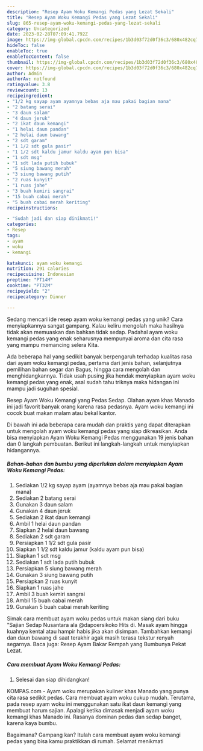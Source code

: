 ```yaml
---
description: "Resep Ayam Woku Kemangi Pedas yang Lezat Sekali"
title: "Resep Ayam Woku Kemangi Pedas yang Lezat Sekali"
slug: 865-resep-ayam-woku-kemangi-pedas-yang-lezat-sekali
category: Uncategorized
date: 2023-02-28T07:09:41.792Z
image: https://img-global.cpcdn.com/recipes/1b3d03f72d0f36c3/680x482cq70/ayam-woku-kemangi-pedas-foto-resep-utama.jpg
hideToc: false
enableToc: true
enableTocContent: false
thumbnail: https://img-global.cpcdn.com/recipes/1b3d03f72d0f36c3/680x482cq70/ayam-woku-kemangi-pedas-foto-resep-utama.jpg
cover: https://img-global.cpcdn.com/recipes/1b3d03f72d0f36c3/680x482cq70/ayam-woku-kemangi-pedas-foto-resep-utama.jpg
author: Admin
authorAv: notfound
ratingvalue: 3.8
reviewcount: 13
recipeingredient:
- "1/2 kg sayap ayam ayamnya bebas aja mau pakai bagian mana"
- "2 batang serai"
- "3 daun salam"
- "4 daun jeruk"
- "2 ikat daun kemangi"
- "1 helai daun pandan"
- "2 helai daun bawang"
- "2 sdt garam"
- "1 1/2 sdt gula pasir"
- "1 1/2 sdt kaldu jamur kaldu ayam pun bisa"
- "1 sdt msg"
- "1 sdt lada putih bubuk"
- "5 siung bawang merah"
- "3 siung bawang putih"
- "2 ruas kunyit"
- "1 ruas jahe"
- "3 buah kemiri sangrai"
- "15 buah cabai merah"
- "5 buah cabai merah keriting"
recipeinstructions:

- "Sudah jadi dan siap dinikmati!"
categories:
- Resep
tags:
- ayam
- woku
- kemangi

katakunci: ayam woku kemangi 
nutrition: 291 calories
recipecuisine: Indonesian
preptime: "PT14M"
cooktime: "PT32M"
recipeyield: "2"
recipecategory: Dinner

---
```





Sedang mencari ide resep ayam woku kemangi pedas yang unik? Cara menyiapkannya sangat gampang. Kalau keliru mengolah maka hasilnya tidak akan memuaskan dan bahkan tidak sedap. Padahal ayam woku kemangi pedas yang enak seharusnya mempunyai aroma dan cita rasa yang mampu memancing selera Kita.





Ada beberapa hal yang sedikit banyak berpengaruh terhadap kualitas rasa dari ayam woku kemangi pedas, pertama dari jenis bahan, selanjutnya pemilihan bahan segar dan Bagus, hingga cara mengolah dan menghidangkannya. Tidak usah pusing jika hendak menyiapkan ayam woku kemangi pedas yang enak,      asal sudah tahu triknya maka hidangan ini mampu jadi suguhan spesial.














Resep Ayam Woku Kemangi yang Pedas Sedap. Olahan ayam khas Manado ini jadi favorit banyak orang karena rasa pedasnya. Ayam woku kemangi ini cocok buat makan malam atau bekal kantor.






Di bawah ini ada beberapa cara mudah dan praktis yang dapat diterapkan untuk mengolah ayam woku kemangi pedas yang siap dikreasikan. Anda bisa menyiapkan Ayam Woku Kemangi Pedas menggunakan 19 jenis bahan dan 0 langkah pembuatan. Berikut ini langkah-langkah untuk menyiapkan hidangannya.

<!--inarticleads1-->

##### Bahan-bahan dan bumbu yang diperlukan dalam menyiapkan Ayam Woku Kemangi Pedas:

1. Sediakan 1/2 kg sayap ayam (ayamnya bebas aja mau pakai bagian mana)
1. Sediakan 2 batang serai
1. Gunakan 3 daun salam
1. Gunakan 4 daun jeruk
1. Sediakan 2 ikat daun kemangi
1. Ambil 1 helai daun pandan
1. Siapkan 2 helai daun bawang
1. Sediakan 2 sdt garam
1. Persiapkan 1 1/2 sdt gula pasir
1. Siapkan 1 1/2 sdt kaldu jamur (kaldu ayam pun bisa)
1. Siapkan 1 sdt msg
1. Sediakan 1 sdt lada putih bubuk
1. Persiapkan 5 siung bawang merah
1. Gunakan 3 siung bawang putih
1. Persiapkan 2 ruas kunyit
1. Siapkan 1 ruas jahe
1. Ambil 3 buah kemiri sangrai
1. Ambil 15 buah cabai merah
1. Gunakan 5 buah cabai merah keriting


Simak cara membuat ayam woku pedas untuk makan siang dari buku &#34;Sajian Sedap Nusantara ala @dapoersikoko Hits di. Masak ayam hingga kuahnya kental atau hampir habis jika akan disimpan. Tambahkan kemangi dan daun bawang di saat terakhir agak masih terasa tekstur renyah segarnya. Baca juga: Resep Ayam Bakar Rempah yang Bumbunya Pekat Lezat. 

<!--inarticleads2-->

##### Cara membuat Ayam Woku Kemangi Pedas:


1. Selesai dan siap dihidangkan!

KOMPAS.com - Ayam woku merupakan kuliner khas Manado yang punya cita rasa sedikit pedas. Cara membuat ayam woku cukup mudah. Terutama, pada resep ayam woku ini menggunakan satu ikat daun kemangi yang membuat harum sajian. Apalagi ketika dimasak menjadi ayam woku kemangi khas Manado ini. Rasanya dominan pedas dan sedap banget, karena kaya bumbu. 

Bagaimana? Gampang kan? Itulah cara membuat ayam woku kemangi pedas yang bisa kamu praktikkan di rumah. Selamat menikmati
